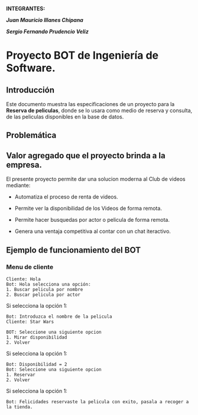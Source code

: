 **INTEGRANTES:**

**_Juan Mauricio Illanes Chipana_**

**_Sergio Fernando Prudencio Veliz_**

# Proyecto BOT de Ingeniería de Software.

## Introducción

Este documento muestra las especificaciones de un proyecto para la **Reserva de peliculas**, donde se lo usara como medio de reserva y consulta, de las peliculas disponibles en la base de datos.

## Problemática


## Valor agregado que el proyecto brinda a la empresa.
El presente proyecto permite dar una solucion moderna al Club de videos mediante:

* Automatiza el proceso de renta de videos.

* Permite ver la disponibilidad de los Videos de forma remota.

* Permite hacer busquedas por actor o pelicula de forma remota.

* Genera una ventaja competitiva al contar con un chat iteractivo.


## Ejemplo de funcionamiento del BOT

### Menu de cliente

```
Cliente: Hola
Bot: Hola selecciona una opción:
1. Buscar pelicula por nombre
2. Buscar pelicula por actor

```

Si selecciona la opción 1:

```
Bot: Introduzca el nombre de la pelicula
Cliente: Star Wars

BOT: Seleccione una siguiente opcion
1. Mirar disponibilidad
2. Volver
```
Si selecciona la opción 1:
```
Bot: Disponibilidad = 2
Bot: Seleccione una siguiente opcion
1. Reservar
2. Volver

```
Si selecciona la opción 1:
```
Bot: Felicidades reservaste la pelicula con exito, pasala a recoger a la tienda.

```